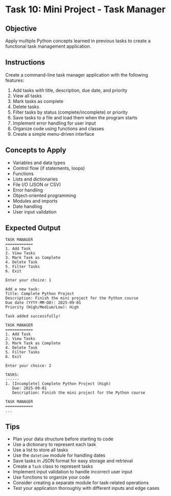 # Task 10: Mini Project - Task Manager

## Objective
Apply multiple Python concepts learned in previous tasks to create a functional task management application.

## Instructions
Create a command-line task manager application with the following features:
1. Add tasks with title, description, due date, and priority
2. View all tasks
3. Mark tasks as complete
4. Delete tasks
5. Filter tasks by status (complete/incomplete) or priority
6. Save tasks to a file and load them when the program starts
7. Implement error handling for user input
8. Organize code using functions and classes
9. Create a simple menu-driven interface

## Concepts to Apply
- Variables and data types
- Control flow (if statements, loops)
- Functions
- Lists and dictionaries
- File I/O (JSON or CSV)
- Error handling
- Object-oriented programming
- Modules and imports
- Date handling
- User input validation

## Expected Output
```
TASK MANAGER
============
1. Add Task
2. View Tasks
3. Mark Task as Complete
4. Delete Task
5. Filter Tasks
6. Exit

Enter your choice: 1

Add a new task:
Title: Complete Python Project
Description: Finish the mini project for the Python course
Due date (YYYY-MM-DD): 2025-09-01
Priority (High/Medium/Low): High

Task added successfully!

TASK MANAGER
============
1. Add Task
2. View Tasks
3. Mark Task as Complete
4. Delete Task
5. Filter Tasks
6. Exit

Enter your choice: 2

TASKS:
------
1. [Incomplete] Complete Python Project (High)
   Due: 2025-09-01
   Description: Finish the mini project for the Python course

TASK MANAGER
============
...
```

## Tips
- Plan your data structure before starting to code
- Use a dictionary to represent each task
- Use a list to store all tasks
- Use the `datetime` module for handling dates
- Save tasks in JSON format for easy storage and retrieval
- Create a `Task` class to represent tasks
- Implement input validation to handle incorrect user input
- Use functions to organize your code
- Consider creating a separate module for task-related operations
- Test your application thoroughly with different inputs and edge cases